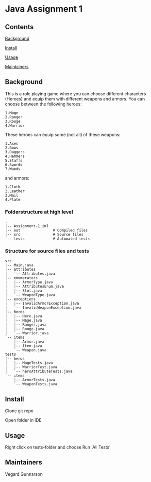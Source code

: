 # Java Assignment 1

## Contents

[Background](#Background)

[Install](#Install)

[Usage](#Usage)

[Maintainers](#Maintainers)


## Background 

This is a role playing game where you can choose different characters (Heroes) and equip them with different weapons and armors.
You can choose between the following heroes:
```
1.Mage 
2.Ranger
3.Rouge
4.Warrior
```
These heroes can equip some (not all) of these weapons:
```
1.Axes 
2.Bows
3.Daggers
4.Hammers
5.Staffs
6.Swords
7.Wands
```
and armors:
```
1.Cloth 
2.Leather
3.Mail
4.Plate
```

### Folderstructure at high level
```
.
|-- Assignment-1.iml
|-- out               # Compiled files
|-- src               # Source files
`-- tests             # Automated tests
```

### Structure for source files and tests <br />
```
src
|-- Main.java         			
|-- attributes
|   `-- Attributes.java
|-- enumerators
|   |-- ArmorType.java
|   |-- AttributesEnum.java
|   |-- Slot.java
|   `-- WeaponType.java
|-- exceptions
|   |-- InvalidArmorException.java
|   `-- InvalidWeaponException.java
|-- heros
|   |-- Hero.java
|   |-- Mage.java
|   |-- Ranger.java
|   |-- Rouge.java
|   `-- Warrior.java
`-- items
    |-- Armor.java
    |-- Item.java
    `-- Weapon.java
tests
|-- heros
|   |-- MageTests.java
|   |-- WarriorTest.java
|   `-- heroAttributeTests.java
`-- items
    |-- ArmorTests.java
    `-- WeaponTests.java

```

## Install
Clone git repo

Open folder in IDE
		
## Usage
Right click on tests-folder and choose Run 'All Tests'

## Maintainers
Vegard Gunnarson
		
